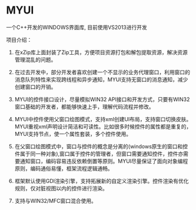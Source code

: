 # MYUI
 一个C++开发的WINDOWS界面库, 目前使用VS2013进行开发



项目介绍：

1. 在xZip库上面封装了Zip工具，方便项目资源打包和解包提取资源，解决资源管理混乱的问题。

2. 在过去开发中，部分开发者喜欢创建一个不显示的业务代理窗口，利用窗口的消息队列特性来实现跨线程和异步通知，MYUI支持无窗口的消息通知，减少创建窗口的开销。

3. MYUI的控件接口设计，尽量模拟WIN32 API接口和开发方式，只要有WIN32窗口基础的开发者，都能够快速上手，理解代码流程并修改。

4. MYUI中控件使用父窗口绘图模式，支持xml创建UI布局，支持窗口切换皮肤。MYUI重视xml声明设计简洁和可读性。比如很多时候控件的属性都是重复的，MYUI支持<theme>节点，使一个属性套装，多个控件使用。

5. 在父窗口绘图模式中，窗口与控件的概念是分离的(windows原生的窗口和控件属于同一种对象),窗口属于控件的管理者，但窗口需要通知控件，控件亦需要通知窗口，编码容易违反依赖倒置等原则。MYUI尽量保证了面向对象编程原则，编码通俗易懂，框架流程逻辑通畅。

6. 框架默认使用GDI渲染引擎，支持拓展新的自定义渲染引擎。控件渲染有优化规则，仅对脏视图以内的控件进行渲染。

7. 支持与WIN32/MFC窗口混合使用。